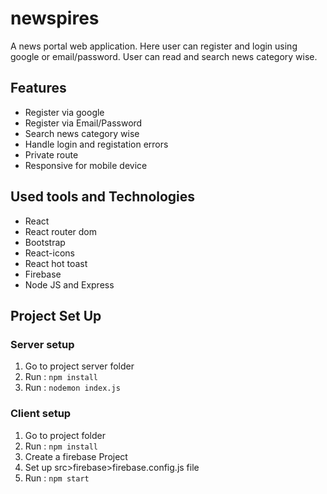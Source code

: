 # newspires
A news portal web application. Here user can register and login using google or email/password. User can read and search news category wise.

<h2>Features</h2>
<ul>
    <li>Register via google</li>
    <li>Register via Email/Password</li>
    <li>Search news category wise</li>
    <li>Handle login and registation errors</li>
    <li>Private route</li>
    <li>Responsive for mobile device</li>
</ul>


<h2>Used tools and Technologies</h2>
<ul>
    <li>React</li>
    <li>React router dom</li>
    <li>Bootstrap</li>
    <li>React-icons</li>
    <li>React hot toast</li>
    <li>Firebase</li>
    <li>Node JS and Express</li>
</ul>


<h2>Project Set Up</h2>

### Server setup

<ol>
   <li>Go to project server folder</li>
   <li>Run : <code>npm install</code></li>
   <li>Run : <code>nodemon index.js</code></li>
</ol>

### Client setup

<ol>
   <li>Go to project folder</li>
   <li>Run : <code>npm install</code></li>
   <li>Create a firebase Project</li>
   <li>Set up src>firebase>firebase.config.js file</li>
   <li>Run : <code>npm start</code></li>

</ol>
